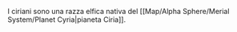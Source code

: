 I ciriani sono una razza elfica nativa del [[Map/Alpha Sphere/Merial System/Planet Cyria|pianeta Ciria]].